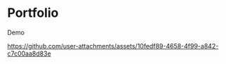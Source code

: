 # Portfolio
Demo




https://github.com/user-attachments/assets/10fedf89-4658-4f99-a842-c7c00aa8d83e


